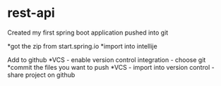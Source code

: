 # rest-api

Created my first spring boot application
pushed into git

*got the zip from start.spring.io
*import into intellije

Add to github
*VCS -  enable version control integration - choose git
*commit the files you want to push
*VCS - import into version control - share project on github
